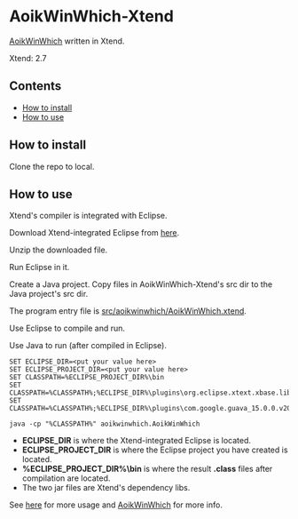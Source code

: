 # AoikWinWhich-Xtend
[AoikWinWhich](https://github.com/AoiKuiyuyou/AoikWinWhich) written in Xtend.

Xtend: 2.7

## Contents
- [How to install](#how-to-install)
- [How to use](#how-to-use)

## How to install
Clone the repo to local.

## How to use
Xtend's compiler is integrated with Eclipse.

Download Xtend-integrated Eclipse from [here](http://www.eclipse.org/xtend/download.html).

Unzip the downloaded file.

Run Eclipse in it.

Create a Java project. Copy files in AoikWinWhich-Xtend's src dir to the Java
 project's src dir.

The program entry file is [src/aoikwinwhich/AoikWinWhich.xtend](/src/aoikwinwhich/AoikWinWhich.xtend).

Use Eclipse to compile and run.

Use Java to run (after compiled in Eclipse).
```
SET ECLIPSE_DIR=<put your value here>
SET ECLIPSE_PROJECT_DIR=<put your value here>
SET CLASSPATH=%ECLIPSE_PROJECT_DIR%\bin
SET CLASSPATH=%CLASSPATH%;%ECLIPSE_DIR%\plugins\org.eclipse.xtext.xbase.lib_2.7.0.v201409021032.jar
SET CLASSPATH=%CLASSPATH%;%ECLIPSE_DIR%\plugins\com.google.guava_15.0.0.v201403281430.jar

java -cp "%CLASSPATH%" aoikwinwhich.AoikWinWhich
```
- **ECLIPSE_DIR** is where the Xtend-integrated Eclipse is located.
- **ECLIPSE_PROJECT_DIR** is where the Eclipse project you have created is located.
- **%ECLIPSE_PROJECT_DIR%\bin** is where the result **.class** files after compilation are located.
- The two jar files are Xtend's dependency libs.

See [here](https://github.com/AoiKuiyuyou/AoikWinWhich#how-to-use) for more usage and [AoikWinWhich](https://github.com/AoiKuiyuyou/AoikWinWhich) for more info.
